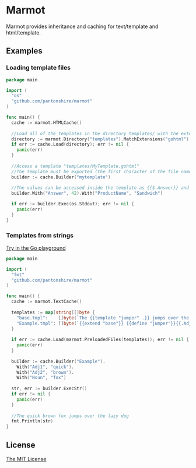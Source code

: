 # Marmot
Marmot provides inheritance and caching for text/template and html/template.

## Examples
### Loading template files
```go
package main

import (
  "os"
  "github.com/pantonshire/marmot"
)

func main() {
  cache := marmot.HTMLCache()
  
  //Load all of the templates in the directory templates/ with the extension .gohtml
  directory := marmot.Directory("templates").MatchExtensions("gohtml")
  if err := cache.Load(directory); err != nil {
    panic(err)
  }
  
  //Access a template "templates/MyTemplate.gohtml"
  //The template must be exported (the first character of the file name is a capital letter)
  builder := cache.Builder("mytemplate")
  
  //The values can be accessed inside the template as {{$.Answer}} and {{$.ProductName}}
  builder.With("Answer", 42).With("ProductName", "Sandwich")

  if err := builder.Exec(os.Stdout); err != nil {
    panic(err)
  }
}
```

### Templates from strings
[Try in the Go playground](https://play.golang.org/p/c_bWx5iZGTU)

```go
package main

import (
  "fmt"
  "github.com/pantonshire/marmot"
)

func main() {
  cache := marmot.TextCache()
  
  templates := map[string][]byte {
    "base.tmpl":    []byte(`The {{template "jumper" .}} jumps over the lazy dog`),
    "Example.tmpl": []byte(`{{extend "base"}} {{define "jumper"}}{{.Adj1}} {{.Adj2}} {{.Noun}}{{end}}`),
  }
  
  if err := cache.Load(marmot.PreloadedFiles(templates)); err != nil {
    panic(err)
  }
  
  builder := cache.Builder("Example").
    With("Adj1", "quick").
    With("Adj2", "brown").
    With("Noun", "fox")
  
  str, err := builder.ExecStr()
  if err != nil {
    panic(err)
  }
  
  //The quick brown fox jumps over the lazy dog
  fmt.Println(str)
}
```

## License
[The MIT License](./LICENSE)
